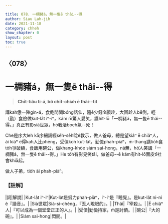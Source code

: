 ```yaml
---

title: 078. 一椆豬á，無一隻ē thâi--得
author: Siau Lah-jih
date: 2021-11-18
category: chheh
show_chapter: 0
layout: post
toc: true
---
```

  
## 〈078〉
# 一椆豬á，無一隻ē thâi--得
>**Chi̍t-tiâu ti-á, bô chi̍t-chiah ē thâi--tit**

講kah恁一陣gín-á，食飽閒閒bóng話仙，隨ê少錢m̄願趁，大圓趁人bē倒，輕（勤）食儉做kut-la̍t iⁿ-iⁿ，kám m̄驚人愛笑，講hit-lō「一椆豬á，無一隻ē thâi--得。」真正有影sià世眾，hō͘我活boeh氣--死！

Che是序大leh kā序細誦經se̍h-se̍h唸ê教示，做人爸母，總是望kiáⁿ ē chiâⁿ人，ài kiáⁿ ē得kah人比phēng，受債koh kut-la̍t，勤儉phah-piàⁿ，m̄-thang講tio̍h食to̍h爭破額，食飯用碗公，做khang-khòe siám sai-hong，nā無，hō͘人笑講「一椆豬á，無一隻ē thâi--得。」He to̍h有影見笑tāi，做爸母--ê kám有hit-lō面皮tī社會khiā起。

做人子弟，tio̍h ài phah-piàⁿ。


### 【註解】

|詞|解說|
|Kut-la̍t iⁿ-iⁿ|Kut-la̍t是努力phah-piàⁿ，iⁿ-iⁿ是『睡覺』。是kut-la̍t ni-ni ê『諧音』。|
|Sià世眾|Sià-sì-chèng，『丟人現眼的』。|
|Thâi|『宰殺』。|
|Ē chiâⁿ人|『可以成為一個堂堂正正的人』。|
|受債|勤儉持家，m̄是討債。|
|碗公|『大的碗』。|
|Siám sai-hong|閃開。|

